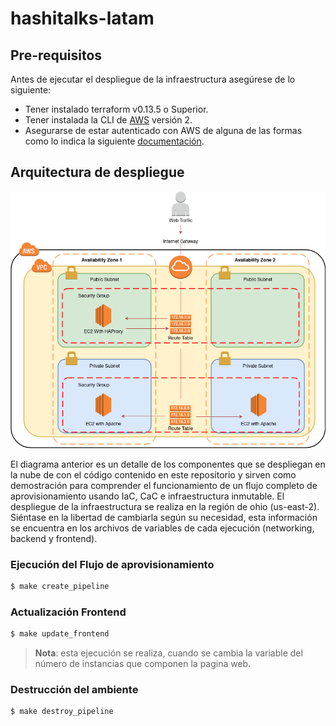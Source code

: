 # hashitalks-latam

## Pre-requisitos

Antes de ejecutar el despliegue de la infraestructura asegúrese de lo siguiente:

- Tener instalado terraform v0.13.5 o Superior.
- Tener instalada la CLI de [AWS](https://docs.aws.amazon.com/cli/latest/userguide/install-cliv2.html) versión 2.
- Asegurarse de estar autenticado con AWS de alguna de las formas como lo indica la siguiente [documentación](https://registry.terraform.io/providers/hashicorp/aws/latest/docs).

## Arquitectura de despliegue

![](./images/hashitalks_demo.png)

El diagrama anterior es un detalle de los componentes que se despliegan en la nube de con el código contenido en este repositorio y sirven como demostración para comprender el funcionamiento de un flujo completo de aprovisionamiento usando IaC, CaC e infraestructura inmutable. El despliegue de la infraestructura se realiza en la región de ohio (us-east-2). Siéntase en la libertad de cambiarla según su necesidad, esta información se encuentra en los archivos de variables de cada ejecución (networking, backend y frontend).

###  Ejecución del Flujo de aprovisionamiento 

```bash
$ make create_pipeline
```

### Actualización Frontend

```bash
$ make update_frontend
```

> **Nota**: esta ejecución se realiza, cuando se cambia la variable del número de instancias que componen la pagina web.

### Destrucción del ambiente

```bash
$ make destroy_pipeline
```

